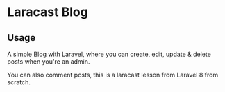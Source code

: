 # Laracast Blog

## Usage 

A simple Blog with Laravel, where you can create, edit, update & delete posts when 
you're an admin.

You can also comment posts, this is a laracast lesson from Laravel 8 from scratch.